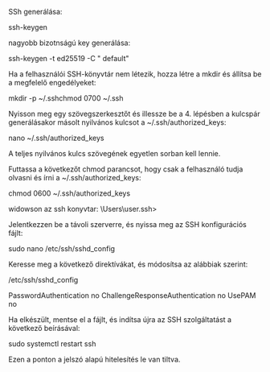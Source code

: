 SSh generálása:

ssh-keygen

nagyobb bizotnságú key generálása:

ssh-keygen -t ed25519 -C " default"


Ha a felhasználói SSH-könyvtár nem létezik, hozza létre a mkdir
és állítsa be a megfelelő engedélyeket:

mkdir -p ~/.sshchmod 0700 ~/.ssh

Nyisson meg egy szövegszerkesztőt
és illessze be a 4. lépésben a kulcspár generálásakor másolt nyilvános kulcsot a ~/.ssh/authorized_keys:

nano ~/.ssh/authorized_keys

A teljes nyilvános kulcs szövegének egyetlen sorban kell lennie.

Futtassa a következőt chmod
parancsot, hogy csak a felhasználó tudja olvasni és írni a ~/.ssh/authorized_keys:

chmod 0600 ~/.ssh/authorized_keys


widowson az ssh konyvtar: \Users\user\.ssh> 

Jelentkezzen be a távoli szerverre, és nyissa meg az SSH konfigurációs fájlt:

sudo nano /etc/ssh/sshd_config

Keresse meg a következő direktívákat, és módosítsa az alábbiak szerint:

/etc/ssh/sshd_config

PasswordAuthentication no
ChallengeResponseAuthentication no
UsePAM no

Ha elkészült, mentse el a fájlt, és indítsa újra az SSH szolgáltatást a következő beírásával:

sudo systemctl restart ssh

Ezen a ponton a jelszó alapú hitelesítés le van tiltva.

